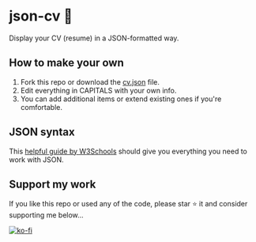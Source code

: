 # json-cv 💼

Display your CV (resume) in a JSON-formatted way.

## How to make your own

1. Fork this repo or download the [cv.json](https://raw.githubusercontent.com/robsd/json-cv/main/cv.json) file.
2. Edit everything in CAPITALS with your own info.
3. You can add additional items or extend existing ones if you're comfortable.

## JSON syntax

This [helpful guide by W3Schools](https://www.w3schools.com/js/js_json_syntax.asp) should give you everything you need to work with JSON.

## Support my work

If you like this repo or used any of the code, please star ⭐ it and consider supporting me below...

[![ko-fi](https://ko-fi.com/img/githubbutton_sm.svg)](https://ko-fi.com/F1F34TIDQ)